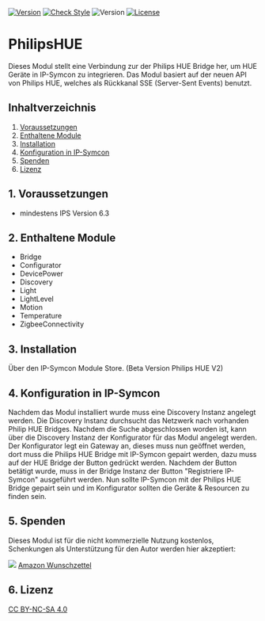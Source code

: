 [![Version](https://img.shields.io/badge/Symcon-PHPModul-red.svg)](https://www.symcon.de/service/dokumentation/entwicklerbereich/sdk-tools/sdk-php/)
[![Check Style](https://github.com/Schnittcher/PhilipsHUE/workflows/Check%20Style/badge.svg)](https://github.com/Schnittcher/PhilipsHUE/actions)
![Version](https://img.shields.io/badge/Symcon%20Version-6.3%20%3E-blue.svg)
[![License](https://img.shields.io/badge/License-CC%20BY--NC--SA%204.0-green.svg)](https://creativecommons.org/licenses/by-nc-sa/4.0/)

# PhilipsHUE
   Dieses Modul stellt eine Verbindung zur der Philips HUE Bridge her, um HUE Geräte in IP-Symcon zu integrieren.
   Das Modul basiert auf der neuen API von Philips HUE, welches als Rückkanal SSE (Server-Sent Events) benutzt.
 
   ## Inhaltverzeichnis
   1. [Voraussetzungen](#1-voraussetzungen)
   2. [Enthaltene Module](#2-enthaltene-module)
   3. [Installation](#3-installation)
   4. [Konfiguration in IP-Symcon](#4-konfiguration-in-ip-symcon)
   5. [Spenden](#5-spenden)
   6. [Lizenz](#6-lizenz)
   
## 1. Voraussetzungen

* mindestens IPS Version 6.3

## 2. Enthaltene Module

* Bridge
* Configurator
* DevicePower
* Discovery
* Light
* LightLevel
* Motion
* Temperature
* ZigbeeConnectivity


## 3. Installation
Über den IP-Symcon Module Store. (Beta Version Philips HUE V2)

## 4. Konfiguration in IP-Symcon

Nachdem das Modul installiert wurde muss eine Discovery Instanz angelegt werden.
Die Discovery Instanz durchsucht das Netzwerk nach vorhanden Philip HUE Bridges.
Nachdem die Suche abgeschlossen worden ist, kann über die Discovery Instanz der Konfigurator für das Modul angelegt werden.
Der Konfigurator legt ein Gateway an, dieses muss nun geöffnet werden, dort muss die Philips HUE Bridge mit IP-Symcon gepairt werden, dazu muss auf der HUE Bridge der Button gedrückt werden. Nachdem der Button betätigt wurde, muss in der Bridge Instanz der Button "Registriere IP-Symcon" ausgeführt werden. Nun sollte IP-Symcon mit der Philips HUE Bridge gepairt sein und im Konfigurator sollten die Geräte & Resourcen zu finden sein.

## 5. Spenden

Dieses Modul ist für die nicht kommerzielle Nutzung kostenlos, Schenkungen als Unterstützung für den Autor werden hier akzeptiert:    

<a href="https://www.paypal.com/cgi-bin/webscr?cmd=_s-xclick&hosted_button_id=EK4JRP87XLSHW" target="_blank"><img src="https://www.paypalobjects.com/de_DE/DE/i/btn/btn_donate_LG.gif" border="0" /></a> <a href="https://www.amazon.de/hz/wishlist/ls/3JVWED9SZMDPK?ref_=wl_share" target="_blank">Amazon Wunschzettel</a>

## 6. Lizenz

[CC BY-NC-SA 4.0](https://creativecommons.org/licenses/by-nc-sa/4.0/)